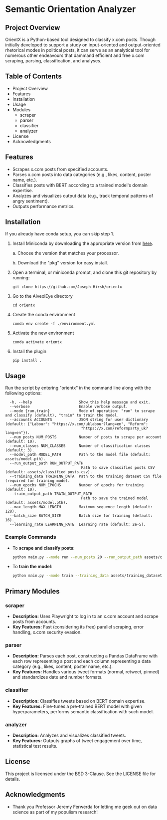 # Semantic Orientation Analyzer

## Project Overview
OrientX is a Python-based tool designed to classify x.com posts. Though initially developed to support a study on input-oriented and output-oriented rhetorical modes in political posts, it can serve as an analytical tool for numerous other endeavours that dammand efficient and free x.com scraping, parsing, classification, and analyses.

## Table of Contents
- Project Overview
- Features
- Installation
- Usage
- Modules
  - scraper
  - parser
  - classifier
  - analyzer
- License
- Acknowledgments

## Features
- Scrapes x.com posts from specified accounts.
- Parses x.com posts into data categories (e.g., likes, content, poster name, etc.).
- Classifies posts with BERT according to a trained model's domain expertise.
- Analyzes and visualizes output data (e.g., track temporal patterns of angry sentiment).
- Outputs performance metrics.

## Installation

If you already have conda setup, you can skip step 1.

1. Install Miniconda by downloading the appropriate version from [here](https://docs.anaconda.com/free/miniconda/).

   a. Choose the version that matches your processor.  
   
   b. Download the "pkg" version for easy install.


2. Open a terminal, or miniconda prompt, and clone this git repository by running:

    ```git clone https://github.com/Joseph-Hirsh/orientx```
3. Go to the AlveolEye directory

    ```cd orientx```
4. Create the conda environment

    ```conda env create -f ./environment.yml```
5. Activate the new environment

    ```conda activate orientx```
6. Install the plugin

    ```pip install .```

## Usage

Run the script by entering "orientx" in the command line along with the following options:

```plaintext
  -h, --help                     Show this help message and exit.
  --verbose                      Enable verbose output.
  --mode {run,train}             Mode of operation: "run" to scrape and classify (default), "train" to train the model.
  --accounts ACCOUNTS            JSON string for user dictionary (default: {"Labour": "https://x.com/uklabour?lang=en", "Reform":
                                  "https://x.com/reformparty_uk?lang=en"}).
  --num_posts NUM_POSTS          Number of posts to scrape per account (default: 10).
  --num_classes NUM_CLASSES      Number of classification classes (default: 3).
  --model_path MODEL_PATH        Path to the model file (default: assets/model.pth).
  --run_output_path RUN_OUTPUT_PATH
                                  Path to save classified posts CSV (default: assets/classified_posts.csv).
  --training_data TRAINING_DATA  Path to the training dataset CSV file (required for training mode).
  --num_epochs NUM_EPOCHS        Number of epochs for training (default: 10).
  --train_output_path TRAIN_OUTPUT_PATH
                                  Path to save the trained model (default: assets/model.pth).
  --max_length MAX_LENGTH        Maximum sequence length (default: 128).
  --batch_size BATCH_SIZE        Batch size for training (default: 16).
  --learning_rate LEARNING_RATE  Learning rate (default: 2e-5).
```

### Example Commands
- To **scrape and classify posts**:
  ```bash
  python main.py --mode run --num_posts 20 --run_output_path assets/classified_posts.csv
  ```
- To **train the model**:
  ```bash
  python main.py --mode train --training_data assets/training_dataset.csv --num_epochs 5 --num_classes 3
  ```

## Primary Modules

### scraper
- **Description:** Uses Playwright to log in to an x.com account and scrape posts from accounts.
- **Key Features:** Fast (considering its free) parallel scraping, error handling, x.com security evasion.

### parser
- **Description:** Parses each post, constructing a Pandas DataFrame with each row representing a post and each column representing a data category (e.g., likes, content, poster name, etc.).
- **Key Features:** Handles various tweet formats (normal, retweet, pinned) and standardizes date and number formats.

### classifier
- **Description:** Classifies tweets based on BERT domain expertise.
- **Key Features:** Fine-tunes a pre-trained BERT model with given hyperparameters, performs semantic classification with such model.

### analyzer
- **Description:** Analyzes and visualizes classified tweets.
- **Key Features:** Outputs graphs of tweet engagement over time, statistical test results.


## License
This project is licensed under the BSD 3-Clause. See the LICENSE file for details.

## Acknowledgments
- Thank you Professor Jeremy Ferwerda for letting me geek out on data science as part of my populism research!